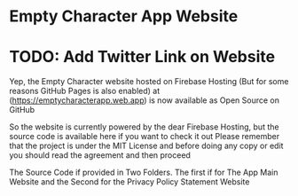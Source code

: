 # Empty Character App Website

# TODO: Add Twitter Link on Website


Yep, the Empty Character website hosted on Firebase Hosting (But for some reasons GitHub Pages is also enabled) at (https://emptycharacterapp.web.app) is now available as Open Source on GitHub

So the website is currently powered by the dear Firebase Hosting, but the source code is available here if you want to check it out
Please remember that the project is under the MIT License and before doing any copy or edit you should read the agreement and then proceed

The Source Code if provided in Two Folders. The first if for The App Main Website and the Second for the Privacy Policy Statement Website

